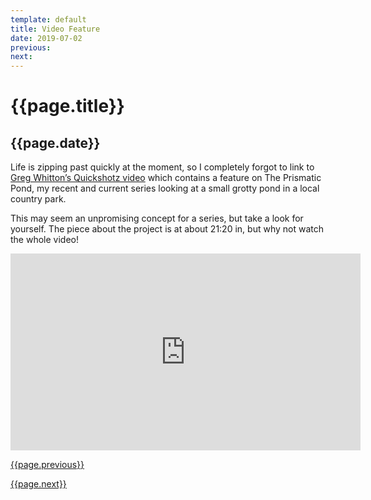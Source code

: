 ```yaml
---
template: default
title: Video Feature
date: 2019-07-02
previous:
next:
---
```


# {{page.title}}

## {{page.date}}

Life is zipping past quickly at the moment, so I completely forgot to link to [Greg Whitton’s Quickshotz video](https://www.youtube.com/watch?v=ZbgUwId99yQ) which contains a feature on The Prismatic Pond, my recent and current series looking at a small grotty pond in a local country park.

This may seem an unpromising concept for a series, but take a look for yourself. The piece about the project is at about 21:20 in, but why not watch the whole video!

<iframe width="560" height="315" src="https://www.youtube.com/embed/ZbgUwId99yQ?start=1279" title="YouTube video player" frameborder="0" allow="accelerometer; autoplay; clipboard-write; encrypted-media; gyroscope; picture-in-picture; web-share" allowfullscreen></iframe>

[{{page.previous}}](2021-01-13-lip-chronicles-life-in-lockdown)

[{{page.next}}](2021-01-13-warped-topographies-ii)
